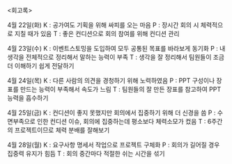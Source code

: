 <회고록>

4월 22일(화)
K : 공가여도 기획을 위해 싸피를 오는 마음
P : 장시간 회의 시 체력적으로 지칠 때가 있음
T : 좋은 컨디션으로 회의 참여를 위해 컨디션 관리

4월 23일(수)
K : 이벤트스토밍을 도입하여 모두 공통된 목표를 바라보게 동기화
P : 내 생각을 전체적으로 정리해서 말하는 능력이 부족
T : 생각을 잘 정리해서 팀원들이 조금 더 이해하기 쉽게 전달하기

4월 24일(목)
K : 다른 사람의 의견을 경청하기 위해 노력하였음
P : PPT 구성이나 장표를 만드는 능력이 부족해서 속도가 느림
T : 팀원들의 잘 만든 장표를 참고하여 PPT 능력을 흡수하기

4월 25일(금)
K : 컨디션이 좋지 못했지만 회의에서 집중하기 위해 더 신경을 씀
P : 수면부족으로 인한 컨디션 이슈, 회의에 집중하는데 평소보다 체력소모가 컸음
T : 6주간의 프로젝트이므로 체력 분배를 잘해보기

4월 28일(월)
K : 요구사항 명세서 작업으로 프로젝트 구체화
P : 회의가 길어질 경우 집중력 유지가 힘듬
T : 회의 중간마다 적절한 쉬는 시간을 섞기
